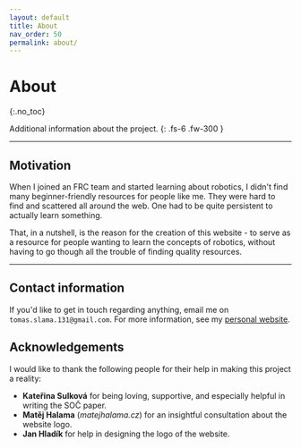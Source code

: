 ```yaml
---
layout: default
title: About
nav_order: 50
permalink: about/
---
```


# About
{:.no_toc}

Additional information about the project.
{: .fs-6 .fw-300 }

---

## Motivation
When I joined an FRC team and started learning about robotics, I didn't find many beginner-friendly resources for people like me. They were hard to find and scattered all around the web. One had to be quite persistent to actually learn something.

That, in a nutshell, is the reason for the creation of this website - to serve as a resource for people wanting to learn the concepts of robotics, without having to go though all the trouble of finding quality resources.

---

## Contact information
If you'd like to get in touch regarding anything, email me on `tomas.slama.131@gmail.com`. For more information, see my [personal website](http://t-slama.cz/).

## Acknowledgements
I would like to thank the following people for their help in making this project a reality:
- **Kateřina Sulková** for being loving, supportive, and especially helpful in writing the SOČ paper.
- **Matěj Halama** (_matejhalama.cz_) for an insightful consultation about the website logo.
- **Jan Hladík** for help in designing the logo of the website.

